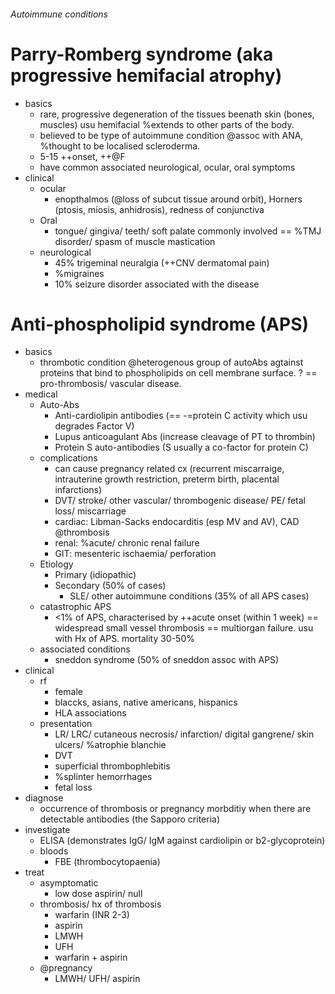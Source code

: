 ###### Autoimmune conditions

# Parry-Romberg syndrome (aka progressive hemifacial atrophy)
- basics
    + rare, progressive degeneration of the tissues beenath skin (bones, muscles) usu hemifacial %extends to other parts of the body. 
    + believed to be type of autoimmune condition @assoc with ANA, %thought to be localised scleroderma.
    + 5-15 ++onset, ++@F
    + have common associated neurological, ocular, oral symptoms
- clinical
    + ocular
        * enopthalmos (@loss of subcut tissue around orbit), Horners (ptosis, miosis, anhidrosis), redness of conjunctiva
    + Oral
        * tongue/ gingiva/ teeth/ soft palate commonly involved == %TMJ disorder/ spasm of muscle mastication
    + neurological
        * 45% trigeminal neuralgia (++CNV dermatomal pain)
        * %migraines
        * 10% seizure disorder associated with the disease

# Anti-phospholipid syndrome (APS)
- basics
    + thrombotic condition @heterogenous group of autoAbs agtainst proteins that bind to phospholipids on cell membrane surface. ? == pro-thrombosis/ vascular disease.
- medical
    + Auto-Abs 
        * Anti-cardiolipin antibodies (== -=protein C activity which usu degrades Factor V)
        * Lupus anticoagulant Abs (increase cleavage of PT to thrombin)
        * Protein S auto-antibodies (S usually a co-factor for protein C)  
    + complications
        * can cause pregnancy related cx (recurrent miscarraige, intrauterine growth restriction, preterm birth, placental infarctions)
        * DVT/ stroke/ other vascular/ thrombogenic disease/ PE/ fetal loss/ miscarriage
        * cardiac: Libman-Sacks endocarditis (esp MV and AV), CAD @thrombosis
        * renal: %acute/ chronic renal failure
        * GIT: mesenteric ischaemia/ perforation
    + Etiology
        * Primary (idiopathic)
        * Secondary (50% of cases)
            - SLE/ other autoimmune conditions (35% of all APS cases)
    + catastrophic APS
        * <1% of APS, characterised by ++acute onset (within 1 week) == widespread small vessel thrombosis == multiorgan failure. usu with Hx of APS. mortality 30-50%
    + associated conditions
        * sneddon syndrome (50% of sneddon assoc with APS)
- clinical
    + rf
        * female
        * blaccks, asians, native americans, hispanics
        * HLA associations
    + presentation
        * LR/ LRC/ cutaneous necrosis/ infarction/ digital gangrene/ skin ulcers/ %atrophie blanchie
        * DVT
        * superficial thrombophlebitis
        * %splinter hemorrhages
        * fetal loss
- diagnose
    + occurrence of thrombosis or pregnancy morbditiy when there are detectable antibodies (the Sapporo criteria)
- investigate
    + ELISA (demonstrates IgG/ IgM against cardiolipin or b2-glycoprotein)
    + bloods
        * FBE (thrombocytopaenia)
- treat
    + asymptomatic
        * low dose aspirin/ null
    + thrombosis/ hx of thrombosis
        * warfarin (INR 2-3)
        * aspirin
        * LMWH
        * UFH
        * warfarin + aspirin
    + @pregnancy
        * LMWH/ UFH/ aspirin